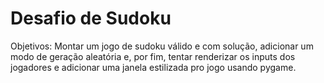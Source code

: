 # Desafio de Sudoku

Objetivos:
Montar um jogo de sudoku válido e com solução, adicionar um modo de geração aleatória e, por fim, tentar renderizar os inputs dos jogadores e adicionar uma janela estilizada pro jogo usando pygame.
